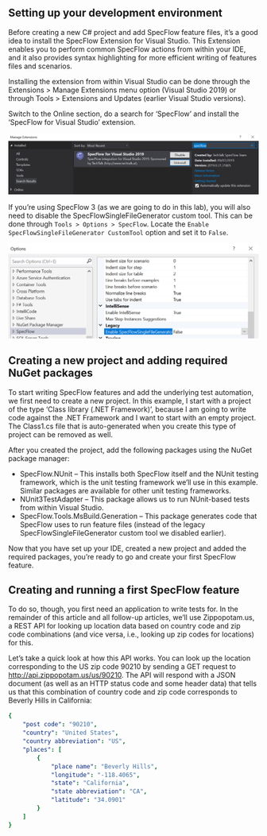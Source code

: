 ## Setting up your development environment

Before creating a new C# project and add SpecFlow feature files, it’s a good idea to install the SpecFlow Extension for Visual Studio. This Extension enables you to perform common SpecFlow actions from within your IDE, and it also provides syntax highlighting for more efficient writing of features files and scenarios.

Installing the extension from within Visual Studio can be done through the Extensions > Manage Extensions menu option (Visual Studio 2019) or through Tools > Extensions and Updates (earlier Visual Studio versions).

Switch to the Online section, do a search for ‘SpecFlow’ and install the ‘SpecFlow for Visual Studio’ extension.

![im1](images/specflow_extension_installation.png)

If you’re using SpecFlow 3 (as we are going to do in this lab), you will also need to disable the SpecFlowSingleFileGenerator custom tool. This can be done through `Tools > Options > SpecFlow`. Locate the `Enable SpecFlowSingleFileGenerator CustomTool` option and set it to `False`.

![im2](images/specflow_disable_custom_tool.png)

## Creating a new project and adding required NuGet packages
To start writing SpecFlow features and add the underlying test automation, we first need to create a new project. In this example, I start with a project of the type ‘Class library (.NET Framework)’, because I am going to write code against the .NET Framework and I want to start with an empty project. The Class1.cs file that is auto-generated when you create this type of project can be removed as well.

After you created the project, add the following packages using the NuGet package manager:

* SpecFlow.NUnit – This installs both SpecFlow itself and the NUnit testing framework, which is the unit testing framework we’ll use in this example. Similar packages are available for other unit testing frameworks.
* NUnit3TestAdapter – This package allows us to run NUnit-based tests from within Visual Studio.
* SpecFlow.Tools.MsBuild.Generation – This package generates code that SpecFlow uses to run feature files (instead of the legacy SpecFlowSingleFileGenerator custom tool we disabled earlier).

Now that you have set up your IDE, created a new project and added the required packages, you’re ready to go and create your first SpecFlow feature.

## Creating and running a first SpecFlow feature
To do so, though, you first need an application to write tests for. In the remainder of this article and all follow-up articles, we’ll use Zippopotam.us, a REST API for looking up location data based on country code and zip code combinations (and vice versa, i.e., looking up zip codes for locations) for this.

Let’s take a quick look at how this API works. You can look up the location corresponding to the US zip code 90210 by sending a GET request to http://api.zippopotam.us/us/90210. The API will respond with a JSON document (as well as an HTTP status code and some header data) that tells us that this combination of country code and zip code corresponds to Beverly Hills in California:

```yaml
{
    "post code": "90210",
    "country": "United States",
    "country abbreviation": "US",
    "places": [
        {
            "place name": "Beverly Hills",
            "longitude": "-118.4065",
            "state": "California",
            "state abbreviation": "CA",
            "latitude": "34.0901"
        }
    ]
}
```